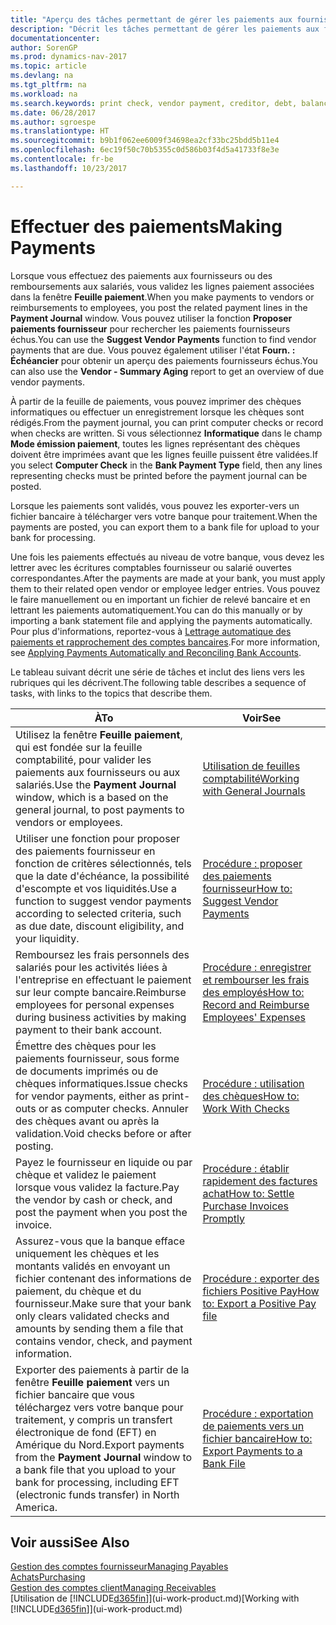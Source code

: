 ```yaml
---
title: "Aperçu des tâches permettant de gérer les paiements aux fournisseurs"
description: "Décrit les tâches permettant de gérer les paiements aux fournisseurs ou aux créditeurs, y compris la validation de lignes paiement et d'obtenir un aperçu du solde échu."
documentationcenter: 
author: SorenGP
ms.prod: dynamics-nav-2017
ms.topic: article
ms.devlang: na
ms.tgt_pltfrm: na
ms.workload: na
ms.search.keywords: print check, vendor payment, creditor, debt, balance due, AP
ms.date: 06/28/2017
ms.author: sgroespe
ms.translationtype: HT
ms.sourcegitcommit: b9b1f062ee6009f34698ea2cf33bc25bdd5b11e4
ms.openlocfilehash: 6ec19f50c70b5355c0d586b03f4d5a41733f8e3e
ms.contentlocale: fr-be
ms.lasthandoff: 10/23/2017

---
```

# <a name="making-payments"></a><span data-ttu-id="6312e-103">Effectuer des paiements</span><span class="sxs-lookup"><span data-stu-id="6312e-103">Making Payments</span></span>
<span data-ttu-id="6312e-104">Lorsque vous effectuez des paiements aux fournisseurs ou des remboursements aux salariés, vous validez les lignes paiement associées dans la fenêtre **Feuille paiement**.</span><span class="sxs-lookup"><span data-stu-id="6312e-104">When you make payments to vendors or reimbursements to employees, you post the related payment lines in the **Payment Journal** window.</span></span> <span data-ttu-id="6312e-105">Vous pouvez utiliser la fonction **Proposer paiements fournisseur** pour rechercher les paiements fournisseurs échus.</span><span class="sxs-lookup"><span data-stu-id="6312e-105">You can use the **Suggest Vendor Payments** function to find vendor payments that are due.</span></span> <span data-ttu-id="6312e-106">Vous pouvez également utiliser l'état **Fourn. : Échéancier** pour obtenir un aperçu des paiements fournisseurs échus.</span><span class="sxs-lookup"><span data-stu-id="6312e-106">You can also use the **Vendor - Summary Aging** report to get an overview of due vendor payments.</span></span>

<span data-ttu-id="6312e-107">À partir de la feuille de paiements, vous pouvez imprimer des chèques informatiques ou effectuer un enregistrement lorsque les chèques sont rédigés.</span><span class="sxs-lookup"><span data-stu-id="6312e-107">From the payment journal, you can print computer checks or record when checks are written.</span></span> <span data-ttu-id="6312e-108">Si vous sélectionnez **Informatique** dans le champ **Mode émission paiement**, toutes les lignes représentant des chèques doivent être imprimées avant que les lignes feuille puissent être validées.</span><span class="sxs-lookup"><span data-stu-id="6312e-108">If you select **Computer Check** in the **Bank Payment Type** field, then any lines representing checks must be printed before the payment journal can be posted.</span></span>

<span data-ttu-id="6312e-109">Lorsque les paiements sont validés, vous pouvez les exporter-vers un fichier bancaire à télécharger vers votre banque pour traitement.</span><span class="sxs-lookup"><span data-stu-id="6312e-109">When the payments are posted, you can export them to a bank file for upload to your bank for processing.</span></span>

<span data-ttu-id="6312e-110">Une fois les paiements effectués au niveau de votre banque, vous devez les lettrer avec les écritures comptables fournisseur ou salarié ouvertes correspondantes.</span><span class="sxs-lookup"><span data-stu-id="6312e-110">After the payments are made at your bank, you must apply them to their related open vendor or employee ledger entries.</span></span> <span data-ttu-id="6312e-111">Vous pouvez le faire manuellement ou en important un fichier de relevé bancaire et en lettrant les paiements automatiquement.</span><span class="sxs-lookup"><span data-stu-id="6312e-111">You can do this manually or by importing a bank statement file and applying the payments automatically.</span></span> <span data-ttu-id="6312e-112">Pour plus d'informations, reportez-vous à [Lettrage automatique des paiements et rapprochement des comptes bancaires](receivables-apply-payments-auto-reconcile-bank-accounts.md).</span><span class="sxs-lookup"><span data-stu-id="6312e-112">For more information, see [Applying Payments Automatically and Reconciling Bank Accounts](receivables-apply-payments-auto-reconcile-bank-accounts.md).</span></span>

<span data-ttu-id="6312e-113">Le tableau suivant décrit une série de tâches et inclut des liens vers les rubriques qui les décrivent.</span><span class="sxs-lookup"><span data-stu-id="6312e-113">The following table describes a sequence of tasks, with links to the topics that describe them.</span></span>

| <span data-ttu-id="6312e-114">À</span><span class="sxs-lookup"><span data-stu-id="6312e-114">To</span></span> | <span data-ttu-id="6312e-115">Voir</span><span class="sxs-lookup"><span data-stu-id="6312e-115">See</span></span> |
| --- | --- |
|<span data-ttu-id="6312e-116">Utilisez la fenêtre **Feuille paiement**, qui est fondée sur la feuille comptabilité, pour valider les paiements aux fournisseurs ou aux salariés.</span><span class="sxs-lookup"><span data-stu-id="6312e-116">Use the **Payment Journal** window, which is a based on the general journal, to post payments to vendors or employees.</span></span>|[<span data-ttu-id="6312e-117">Utilisation de feuilles comptabilité</span><span class="sxs-lookup"><span data-stu-id="6312e-117">Working with General Journals</span></span>](ui-work-general-journals.md)|
| <span data-ttu-id="6312e-118">Utiliser une fonction pour proposer des paiements fournisseur en fonction de critères sélectionnés, tels que la date d'échéance, la possibilité d'escompte et vos liquidités.</span><span class="sxs-lookup"><span data-stu-id="6312e-118">Use a function to suggest vendor payments according to selected criteria, such as due date, discount eligibility, and your liquidity.</span></span> |[<span data-ttu-id="6312e-119">Procédure : proposer des paiements fournisseur</span><span class="sxs-lookup"><span data-stu-id="6312e-119">How to: Suggest Vendor Payments</span></span>](payables-how-suggest-vendor-payments.md) |
|<span data-ttu-id="6312e-120">Remboursez les frais personnels des salariés pour les activités liées à l'entreprise en effectuant le paiement sur leur compte bancaire.</span><span class="sxs-lookup"><span data-stu-id="6312e-120">Reimburse employees for personal expenses during business activities by making payment to their bank account.</span></span>|[<span data-ttu-id="6312e-121">Procédure : enregistrer et rembourser les frais des employés</span><span class="sxs-lookup"><span data-stu-id="6312e-121">How to: Record and Reimburse Employees' Expenses</span></span>](finance-how-record-reimburse-employee-expenses.md)|
| <span data-ttu-id="6312e-122">Émettre des chèques pour les paiements fournisseur, sous forme de documents imprimés ou de chèques informatiques.</span><span class="sxs-lookup"><span data-stu-id="6312e-122">Issue checks for vendor payments, either as print-outs or as computer checks.</span></span> <span data-ttu-id="6312e-123">Annuler des chèques avant ou après la validation.</span><span class="sxs-lookup"><span data-stu-id="6312e-123">Void checks before or after posting.</span></span> |[<span data-ttu-id="6312e-124">Procédure : utilisation des chèques</span><span class="sxs-lookup"><span data-stu-id="6312e-124">How to: Work With Checks</span></span>](payables-how-work-checks.md) |
| <span data-ttu-id="6312e-125">Payez le fournisseur en liquide ou par chèque et validez le paiement lorsque vous validez la facture.</span><span class="sxs-lookup"><span data-stu-id="6312e-125">Pay the vendor by cash or check, and post the payment when you post the invoice.</span></span> |[<span data-ttu-id="6312e-126">Procédure : établir rapidement des factures achat</span><span class="sxs-lookup"><span data-stu-id="6312e-126">How to: Settle Purchase Invoices Promptly</span></span>](finance-how-to-settle-purchase-invoices-promptly.md) |
| <span data-ttu-id="6312e-127">Assurez-vous que la banque efface uniquement les chèques et les montants validés en envoyant un fichier contenant des informations de paiement, du chèque et du fournisseur.</span><span class="sxs-lookup"><span data-stu-id="6312e-127">Make sure that your bank only clears validated checks and amounts by sending them a file that contains vendor, check, and payment information.</span></span> |[<span data-ttu-id="6312e-128">Procédure : exporter des fichiers Positive Pay</span><span class="sxs-lookup"><span data-stu-id="6312e-128">How to: Export a Positive Pay file</span></span>](finance-how-positive-pay.md) |
|<span data-ttu-id="6312e-129">Exporter des paiements à partir de la fenêtre **Feuille paiement** vers un fichier bancaire que vous téléchargez vers votre banque pour traitement, y compris un transfert électronique de fond (EFT) en Amérique du Nord.</span><span class="sxs-lookup"><span data-stu-id="6312e-129">Export payments from the **Payment Journal** window to a bank file that you upload to your bank for processing, including EFT (electronic funds transfer) in North America.</span></span> |[<span data-ttu-id="6312e-130">Procédure : exportation de paiements vers un fichier bancaire</span><span class="sxs-lookup"><span data-stu-id="6312e-130">How to: Export Payments to a Bank File</span></span>](payables-how-export-payments-bank-file.md)|  

## <a name="see-also"></a><span data-ttu-id="6312e-131">Voir aussi</span><span class="sxs-lookup"><span data-stu-id="6312e-131">See Also</span></span>
[<span data-ttu-id="6312e-132">Gestion des comptes fournisseur</span><span class="sxs-lookup"><span data-stu-id="6312e-132">Managing Payables</span></span>](payables-manage-payables.md)  
[<span data-ttu-id="6312e-133">Achats</span><span class="sxs-lookup"><span data-stu-id="6312e-133">Purchasing</span></span>](purchasing-manage-purchasing.md)  
[<span data-ttu-id="6312e-134">Gestion des comptes client</span><span class="sxs-lookup"><span data-stu-id="6312e-134">Managing Receivables</span></span>](receivables-manage-receivables.md)  
<span data-ttu-id="6312e-135">[Utilisation de [!INCLUDE[d365fin](includes/d365fin_md.md)]](ui-work-product.md)</span><span class="sxs-lookup"><span data-stu-id="6312e-135">[Working with [!INCLUDE[d365fin](includes/d365fin_md.md)]](ui-work-product.md)</span></span>  

